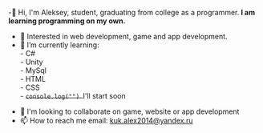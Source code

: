 -👋 Hi, I'm Aleksey, student, graduating from college as a programmer.<b> I am learning programming on my own.</b>
- 👀 Interested in web development, game and app development.
- 🌱 I’m currently learning:
        <br> - C#
        <br> - Unity
        <br> - MySql
        <br> - HTML
        <br>- CSS
         <br>-
         <strike>```console.log("") ```</strike>I'll start soon</p>
- 💞️ I'm looking to collaborate on game, website or app development
- 📫 How to reach me email: kuk.alex2014@yandex.ru 

<!---
AlekseyKuk/AlekseyKuk is a ✨ special ✨ repository because its `README.md` (this file) appears on your GitHub profile.
You can click the Preview link to take a look at your changes.
--->
